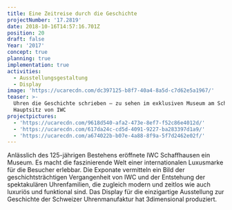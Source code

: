 ```yaml
---
title: Eine Zeitreise durch die Geschichte
projectNumber: '17.2819'
date: 2018-10-16T14:57:16.701Z
position: 20
draft: false
Year: '2017'
concept: true
planning: true
implementation: true
activities:
  - Ausstellungsgestaltung
  - Display
image: 'https://ucarecdn.com/dc397125-b8f7-40a4-8a5d-c7d62e5a1967/'
teaser: >-
  Uhren die Geschichte schrieben – zu sehen im exklusiven Museum am Schaffhauser
  Hauptsitz von IWC
projectpictures:
  - 'https://ucarecdn.com/9618d540-afa2-473e-8ef7-f52c86e4012d/'
  - 'https://ucarecdn.com/617da24c-cd5d-4091-9227-ba283397d1a9/'
  - 'https://ucarecdn.com/a674022b-b07e-4a88-8f9a-5f7d2462e02f/'
---
```

Anlässlich des 125-jährigen Bestehens eröffnete IWC Schaffhausen ein Museum.  Es macht die faszinierende Welt einer internationalen Luxusmarke für die Besucher erlebbar. Die Exponate vermitteln ein Bild der geschichtsträchtigen Vergangenheit von IWC und der Entstehung der spektakulären Uhrenfamilien, die zugleich modern und zeitlos wie auch luxuriös und funktional sind. Das Display für die einzigartige Ausstellung zur Geschichte der Schweizer Uhrenmanufaktur hat 3dimensional produziert.
